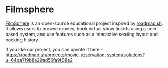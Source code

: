# Filmsphere

[FilmSphere](https://filmsphere.me/) is an open-source educational project inspired by [roadmap.sh](https://roadmap.sh/projects/movie-reservation-system). It allows users to browse movies, book virtual show tickets using a coin-based system, and use features such as a interactive seating layout and booking history.

If you like our project, you can upvote it here - https://roadmap.sh/projects/movie-reservation-system/solutions?u=64ba7f9b8a29ad56fa9f88e2